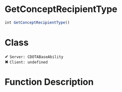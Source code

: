 # GetConceptRecipientType
```js	
int GetConceptRecipientType()
```
# Class
✔ `Server: CDOTABaseAbility`  
✖ `Client: undefined`  

# Function Description

